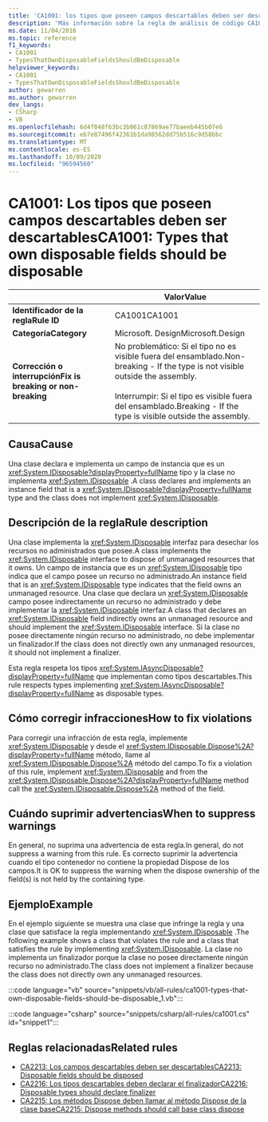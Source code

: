 ```yaml
---
title: 'CA1001: los tipos que poseen campos descartables deben ser descartables (análisis de código)'
description: 'Más información sobre la regla de análisis de código CA1001: los tipos que poseen campos descartables deben ser descartables'
ms.date: 11/04/2016
ms.topic: reference
f1_keywords:
- CA1001
- TypesThatOwnDisposableFieldsShouldBeDisposable
helpviewer_keywords:
- CA1001
- TypesThatOwnDisposableFieldsShouldBeDisposable
author: gewarren
ms.author: gewarren
dev_langs:
- CSharp
- VB
ms.openlocfilehash: 6d4f048f63bc3b061c87869ae77baeeb445b07e6
ms.sourcegitcommit: eb7e87496f42361b1da98562dd75b516c9d58bbc
ms.translationtype: MT
ms.contentlocale: es-ES
ms.lasthandoff: 10/09/2020
ms.locfileid: "96594560"
---
```

# <a name="ca1001-types-that-own-disposable-fields-should-be-disposable"></a><span data-ttu-id="41a45-103">CA1001: Los tipos que poseen campos descartables deben ser descartables</span><span class="sxs-lookup"><span data-stu-id="41a45-103">CA1001: Types that own disposable fields should be disposable</span></span>

| | <span data-ttu-id="41a45-104">Valor</span><span class="sxs-lookup"><span data-stu-id="41a45-104">Value</span></span> |
|-|-|
| <span data-ttu-id="41a45-105">**Identificador de la regla**</span><span class="sxs-lookup"><span data-stu-id="41a45-105">**Rule ID**</span></span> |<span data-ttu-id="41a45-106">CA1001</span><span class="sxs-lookup"><span data-stu-id="41a45-106">CA1001</span></span>|
| <span data-ttu-id="41a45-107">**Categoría**</span><span class="sxs-lookup"><span data-stu-id="41a45-107">**Category**</span></span> |<span data-ttu-id="41a45-108">Microsoft. Design</span><span class="sxs-lookup"><span data-stu-id="41a45-108">Microsoft.Design</span></span>|
| <span data-ttu-id="41a45-109">**Corrección o interrupción**</span><span class="sxs-lookup"><span data-stu-id="41a45-109">**Fix is breaking or non-breaking**</span></span> |<span data-ttu-id="41a45-110">No problemático: Si el tipo no es visible fuera del ensamblado.</span><span class="sxs-lookup"><span data-stu-id="41a45-110">Non-breaking - If the type is not visible outside the assembly.</span></span><br/><br/><span data-ttu-id="41a45-111">Interrumpir: Si el tipo es visible fuera del ensamblado.</span><span class="sxs-lookup"><span data-stu-id="41a45-111">Breaking - If the type is visible outside the assembly.</span></span>|

## <a name="cause"></a><span data-ttu-id="41a45-112">Causa</span><span class="sxs-lookup"><span data-stu-id="41a45-112">Cause</span></span>

<span data-ttu-id="41a45-113">Una clase declara e implementa un campo de instancia que es un <xref:System.IDisposable?displayProperty=fullName> tipo y la clase no implementa <xref:System.IDisposable> .</span><span class="sxs-lookup"><span data-stu-id="41a45-113">A class declares and implements an instance field that is a <xref:System.IDisposable?displayProperty=fullName> type and the class does not implement <xref:System.IDisposable>.</span></span>

## <a name="rule-description"></a><span data-ttu-id="41a45-114">Descripción de la regla</span><span class="sxs-lookup"><span data-stu-id="41a45-114">Rule description</span></span>

<span data-ttu-id="41a45-115">Una clase implementa la <xref:System.IDisposable> interfaz para desechar los recursos no administrados que posee.</span><span class="sxs-lookup"><span data-stu-id="41a45-115">A class implements the <xref:System.IDisposable> interface to dispose of unmanaged resources that it owns.</span></span> <span data-ttu-id="41a45-116">Un campo de instancia que es un <xref:System.IDisposable> tipo indica que el campo posee un recurso no administrado.</span><span class="sxs-lookup"><span data-stu-id="41a45-116">An instance field that is an <xref:System.IDisposable> type indicates that the field owns an unmanaged resource.</span></span> <span data-ttu-id="41a45-117">Una clase que declara un <xref:System.IDisposable> campo posee indirectamente un recurso no administrado y debe implementar la <xref:System.IDisposable> interfaz.</span><span class="sxs-lookup"><span data-stu-id="41a45-117">A class that declares an <xref:System.IDisposable> field indirectly owns an unmanaged resource and should implement the <xref:System.IDisposable> interface.</span></span> <span data-ttu-id="41a45-118">Si la clase no posee directamente ningún recurso no administrado, no debe implementar un finalizador.</span><span class="sxs-lookup"><span data-stu-id="41a45-118">If the class does not directly own any unmanaged resources, it should not implement a finalizer.</span></span>

<span data-ttu-id="41a45-119">Esta regla respeta los tipos <xref:System.IAsyncDisposable?displayProperty=fullName> que implementan como tipos descartables.</span><span class="sxs-lookup"><span data-stu-id="41a45-119">This rule respects types implementing <xref:System.IAsyncDisposable?displayProperty=fullName> as disposable types.</span></span>

## <a name="how-to-fix-violations"></a><span data-ttu-id="41a45-120">Cómo corregir infracciones</span><span class="sxs-lookup"><span data-stu-id="41a45-120">How to fix violations</span></span>

<span data-ttu-id="41a45-121">Para corregir una infracción de esta regla, implemente <xref:System.IDisposable> y desde el <xref:System.IDisposable.Dispose%2A?displayProperty=fullName> método, llame al <xref:System.IDisposable.Dispose%2A> método del campo.</span><span class="sxs-lookup"><span data-stu-id="41a45-121">To fix a violation of this rule, implement <xref:System.IDisposable> and from the <xref:System.IDisposable.Dispose%2A?displayProperty=fullName> method call the <xref:System.IDisposable.Dispose%2A> method of the field.</span></span>

## <a name="when-to-suppress-warnings"></a><span data-ttu-id="41a45-122">Cuándo suprimir advertencias</span><span class="sxs-lookup"><span data-stu-id="41a45-122">When to suppress warnings</span></span>

<span data-ttu-id="41a45-123">En general, no suprima una advertencia de esta regla.</span><span class="sxs-lookup"><span data-stu-id="41a45-123">In general, do not suppress a warning from this rule.</span></span> <span data-ttu-id="41a45-124">Es correcto suprimir la advertencia cuando el tipo contenedor no contiene la propiedad Dispose de los campos.</span><span class="sxs-lookup"><span data-stu-id="41a45-124">It is OK to suppress the warning when the dispose ownership of the field(s) is not held by the containing type.</span></span>

## <a name="example"></a><span data-ttu-id="41a45-125">Ejemplo</span><span class="sxs-lookup"><span data-stu-id="41a45-125">Example</span></span>

<span data-ttu-id="41a45-126">En el ejemplo siguiente se muestra una clase que infringe la regla y una clase que satisface la regla implementando <xref:System.IDisposable> .</span><span class="sxs-lookup"><span data-stu-id="41a45-126">The following example shows a class that violates the rule and a class that satisfies the rule by implementing <xref:System.IDisposable>.</span></span> <span data-ttu-id="41a45-127">La clase no implementa un finalizador porque la clase no posee directamente ningún recurso no administrado.</span><span class="sxs-lookup"><span data-stu-id="41a45-127">The class does not implement a finalizer because the class does not directly own any unmanaged resources.</span></span>

:::code language="vb" source="snippets/vb/all-rules/ca1001-types-that-own-disposable-fields-should-be-disposable_1.vb":::

:::code language="csharp" source="snippets/csharp/all-rules/ca1001.cs" id="snippet1":::

## <a name="related-rules"></a><span data-ttu-id="41a45-128">Reglas relacionadas</span><span class="sxs-lookup"><span data-stu-id="41a45-128">Related rules</span></span>

- [<span data-ttu-id="41a45-129">CA2213: Los campos descartables deben ser descartables</span><span class="sxs-lookup"><span data-stu-id="41a45-129">CA2213: Disposable fields should be disposed</span></span>](ca2213.md)
- [<span data-ttu-id="41a45-130">CA2216: Los tipos descartables deben declarar el finalizador</span><span class="sxs-lookup"><span data-stu-id="41a45-130">CA2216: Disposable types should declare finalizer</span></span>](ca2216.md)
- [<span data-ttu-id="41a45-131">CA2215: Los métodos Dispose deben llamar al método Dispose de la clase base</span><span class="sxs-lookup"><span data-stu-id="41a45-131">CA2215: Dispose methods should call base class dispose</span></span>](ca2215.md)
